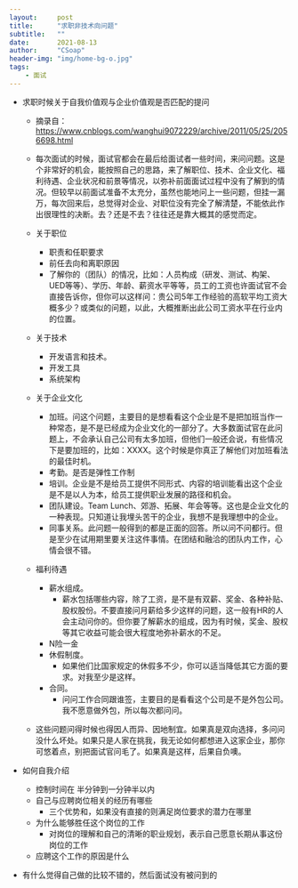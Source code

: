 ```yaml
---
layout:     post
title:      "求职非技术向问题"
subtitle:   ""
date:       2021-08-13
author:     "CSoap"
header-img: "img/home-bg-o.jpg"
tags:
    - 面试
---
```


- 求职时候关于自我价值观与企业价值观是否匹配的提问

    - 摘录自：https://www.cnblogs.com/wanghui9072229/archive/2011/05/25/2056698.html

    - 每次面试的时候，面试官都会在最后给面试者一些时间，来问问题。这是个非常好的机会，能按照自己的思路，来了解职位、技术、企业文化、福利待遇、企业状况和前景等情况，以弥补前面面试过程中没有了解到的情况。但较早以前面试准备不太充分，虽然也能地问上一些问题，但挂一漏万，每次回来后，总觉得对企业、对职位没有完全了解清楚，不能依此作出很理性的决断。去？还是不去？往往还是靠大概其的感觉而定。

    - 关于职位
        - 职责和任职要求
        - 前任去向和离职原因
        - 了解你的（团队）的情况，比如：人员构成（研发、测试、构架、UED等等）、学历、年龄、薪资水平等等，员工的工资也许面试官不会直接告诉你，但你可以这样问：贵公司5年工作经验的高软平均工资大概多少？或类似的问题，以此，大概推断出此公司工资水平在行业内的位置。

    - 关于技术
        - 开发语言和技术。
        - 开发工具
        - 系统架构
    - 关于企业文化
        - 加班。问这个问题，主要目的是想看看这个企业是不是把加班当作一种常态，是不是已经成为企业文化的一部分了。大多数面试官在此问题上，不会承认自己公司有太多加班，但他们一般还会说，有些情况下是要加班的，比如：XXXX。这个时候是你真正了解他们对加班看法的最佳时机。
        - 考勤。是否是弹性工作制
        - 培训。企业是不是给员工提供不同形式、内容的培训能看出这个企业是不是以人为本，给员工提供职业发展的路径和机会。
        - 团队建设。Team Lunch、郊游、拓展、年会等等。这也是企业文化的一种表现。只知道让我埋头苦干的企业，我想不是我理想中的企业。
        - 同事关系。此问题一般得到的都是正面的回答。所以问不问都行。但是至少在试用期里要关注这件事情。在团结和融洽的团队内工作，心情会很不错。
    - 福利待遇
        -  薪水组成。
            - 薪水包括哪些内容，除了工资，是不是有双薪、奖金、各种补贴、股权股份。不要直接问月薪给多少这样的问题，这一般有HR的人会主动问你的。但你要了解薪水的组成，因为有时候，奖金、股权等其它收益可能会很大程度地弥补薪水的不足。
        - N险一金
        - 休假制度。
            - 如果他们比国家规定的休假多不少，你可以适当降低其它方面的要求。对我至少是这样。
        - 合同。
            - 问问工作合同跟谁签，主要目的是看看这个公司是不是外包公司。我不愿意做外包，所以每次都问问。
    - 这些问题问得时候也得因人而异、因地制宜。如果真是双向选择，多问问没什么坏处。如果只是人家在挑我，我无论如何都想进入这家企业，那你可悠着点，别把面试官问毛了。如果真是这样，后果自负噢。

- 如何自我介绍
    - 控制时间在 半分钟到一分钟半以内
    - 自己与应聘岗位相关的经历有哪些
        - 三个优势和，如果没有直接的则满足岗位要求的潜力在哪里
    - 为什么能够胜任这个岗位的工作
        - 对岗位的理解和自己的清晰的职业规划，表示自己愿意长期从事这份岗位的工作
    - 应聘这个工作的原因是什么

- 有什么觉得自己做的比较不错的，然后面试没有被问到的